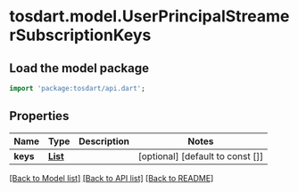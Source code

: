 # tosdart.model.UserPrincipalStreamerSubscriptionKeys

## Load the model package
```dart
import 'package:tosdart/api.dart';
```

## Properties
Name | Type | Description | Notes
------------ | ------------- | ------------- | -------------
**keys** | [**List<SubscriptionKeyKeys>**](SubscriptionKeyKeys.md) |  | [optional] [default to const []]

[[Back to Model list]](../README.md#documentation-for-models) [[Back to API list]](../README.md#documentation-for-api-endpoints) [[Back to README]](../README.md)


